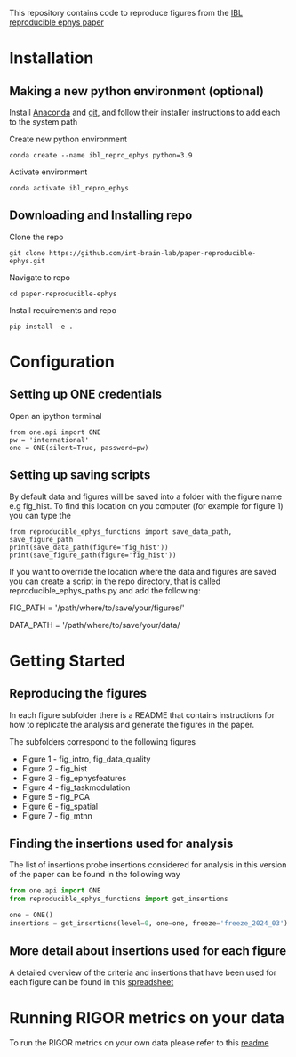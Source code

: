 This repository contains code to reproduce figures from the 
[IBL reproducible ephys paper](https://www.biorxiv.org/content/10.1101/2022.05.09.491042v6)
 
# Installation
## Making a new python environment (optional)

Install [Anaconda](https://www.anaconda.com/distribution/#download-section) and [git](https://git-scm.com/downloads), 
and follow their installer instructions to add each to the system path

Create new python environment
```
conda create --name ibl_repro_ephys python=3.9
```
Activate environment
```
conda activate ibl_repro_ephys
```

## Downloading and Installing repo

Clone the repo 
```
git clone https://github.com/int-brain-lab/paper-reproducible-ephys.git
```

Navigate to repo
```
cd paper-reproducible-ephys
```

Install requirements and repo
```
pip install -e .
```

# Configuration
## Setting up ONE credentials
Open an ipython terminal
```
from one.api import ONE
pw = 'international'
one = ONE(silent=True, password=pw)
```

## Setting up saving scripts
By default data and figures will be saved into a folder with the figure name e.g fig_hist. 
To find this location on you computer (for example for figure 1) you can type the 
```
from reproducible_ephys_functions import save_data_path, save_figure_path
print(save_data_path(figure='fig_hist'))
print(save_figure_path(figure='fig_hist'))
```

If you want to override the location where the data and figures are saved you can create a script in the repo directory,
that is called reproducible_ephys_paths.py and add the following: 

FIG_PATH = '/path/where/to/save/your/figures/'

DATA_PATH = '/path/where/to/save/your/data/

# Getting Started

## Reproducing the figures
In each figure subfolder there is a README that contains instructions for how to replicate the analysis and 
generate the figures in the paper.

The subfolders correspond to the following figures
* Figure 1 - fig_intro, fig_data_quality
* Figure 2 - fig_hist
* Figure 3 - fig_ephysfeatures
* Figure 4 - fig_taskmodulation
* Figure 5 - fig_PCA
* Figure 6 - fig_spatial
* Figure 7 - fig_mtnn

## Finding the insertions used for analysis
The list of insertions probe insertions considered for analysis in this version of the paper 
can be found in the following way
```python
from one.api import ONE
from reproducible_ephys_functions import get_insertions

one = ONE()
insertions = get_insertions(level=0, one=one, freeze='freeze_2024_03')
```

## More detail about insertions used for each figure
A detailed overview of the criteria and insertions that have been used for each figure can be found in this
[spreadsheet](https://docs.google.com/spreadsheets/d/1_bJLDG0HNLFx3SOb4GxLxL52H4R2uPRcpUlIw6n4n-E)

# Running RIGOR metrics on your data
To run the RIGOR metrics on your own data please refer to this [readme](RIGOR_readme.md)
